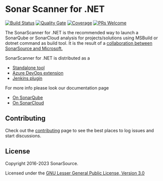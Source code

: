 # Sonar Scanner for .NET

[![Build Status](https://dev.azure.com/sonarsource/DotNetTeam%20Project/_apis/build/status/SonarScanner%20for%20MSBuild?branchName=master)](https://dev.azure.com/sonarsource/DotNetTeam%20Project/_build/latest?definitionId=64&branchName=master)
[![Quality Gate](https://sonarcloud.io/api/project_badges/measure?project=sonarscanner-msbuild&metric=alert_status)](https://sonarcloud.io/dashboard?id=sonarscanner-msbuild)
[![Coverage](https://sonarcloud.io/api/project_badges/measure?project=sonarscanner-msbuild&metric=coverage)](https://sonarcloud.io/component_measures?id=sonarscanner-msbuild&metric=coverage)
[![PRs Welcome](https://img.shields.io/badge/PRs-welcome-brightgreen.svg)](#contributing)

The SonarScanner for .NET is the recommended way to launch a SonarQube or SonarCloud analysis for projects/solutions using MSBuild or dotnet command as build tool. It is the result of a [collaboration between SonarSource and Microsoft.](http://www.sonarqube.org/announcing-sonarqube-integration-with-msbuild-and-team-build/)

SonarScanner for .NET is distributed as a

* [Standalone tool](https://github.com/SonarSource/sonar-scanner-msbuild)
* [Azure DevOps extension](https://github.com/SonarSource/sonar-scanner-vsts)
* [Jenkins plugin](https://github.com/SonarSource/sonar-scanner-jenkins)

For more info please look our documentation page

* [On SonarQube](https://docs.sonarqube.org/latest/analysis/scan/sonarscanner-for-msbuild/)
* [On SonarCloud](https://docs.sonarcloud.io/advanced-setup/ci-based-analysis/sonarscanner-for-net/)

## Contributing

Check out the [contributing](CONTRIBUTING.md) page to see the best places to log issues and start discussions.

## License

Copyright 2016-2023 SonarSource.

Licensed under the [GNU Lesser General Public License, Version 3.0](http://www.gnu.org/licenses/lgpl.txt)
